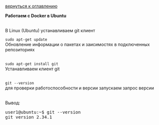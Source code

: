 <a href="/README.md">вернуться к оглавлению</a>

<b>Работаем с Docker в Ubuntu</b> <br><br>

В Linux (Ubuntu) устанавливаем git клиент

`sudo apt-get update`<br>
Обновление информации о пакетах и заисимостях в подключенных репозиториях<br><br> 

`sudo apt-get install git`<br>
Устанавливаем клиент git<br><br>

`git --version`<br>
для проверки работоспособности и версии запускаем запрос версии<br><br>

Вывод:
<pre>
user1@ubuntu:~$ git --version
git version 2.34.1
</pre>
